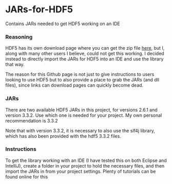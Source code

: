 # JARs-for-HDF5
Contains JARs needed to get HDF5 working on an IDE

### Reasoning
HDF5 has its own download page where you can get the zip file [here](https://www.hdfgroup.org/downloads/hdf5/), but I, along with many other users I believe, could not get this working. I decided instead to directly import the JARs for HDF5 into an IDE and use the library that way. 

The reason for this Github page is not just to give instructions to users looking to use HDF5 but to also provide a place to grab the JARs (and dll files), since links can download pages can quickly become dead. 

### JARs
There are two available HDF5 JARs in this project, for versions 2.6.1 and version 3.3.2. Use which one is needed for your project. My own personal recommendation is 3.3.2

Note that with version 3.3.2, it is necessary to also use the slf4j library, which has also been provided with the hdf5 3.3.2 files. 

### Instructions
To get the library working with an IDE (I have tested this on both Eclipse and IntelliJ), create a folder in your project to hold the necessary files, and then import the JARs in from your project settings. Plenty of tutorials can be found online for this
